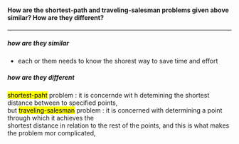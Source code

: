 <h4>How are the shortest-path and traveling-salesman problems given above similar? How are they different?<h4>
<hr>

<h5>how are they similar</h5>
<ul>
<li>each or them needs to know the shorest way to save time and effort</li>
</ul>

<h5>how are they different</h5>
<p>
<mark>shortest-paht</mark> problem : it is concernde wit h detemining the shortest distance between to specified points,<br>
but <mark>traveling-salesman</mark> problem : it is concerned with  determining a point through which it achieves the<br> 
shortest distance in relation to the rest of the points, and this is what makes the problem mor complicated, 
</p>

